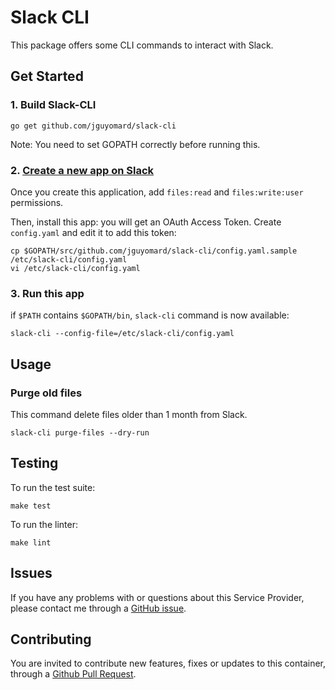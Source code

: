 # Slack CLI

This package offers some CLI commands to interact with Slack.


## Get Started

### 1. Build Slack-CLI

```
go get github.com/jguyomard/slack-cli
```

Note: You need to set GOPATH correctly before running this.


### 2. [Create a new app on Slack](https://api.slack.com/apps)

Once you create this application, add `files:read` and `files:write:user` permissions.

Then, install this app: you will get an OAuth Access Token. Create `config.yaml` and edit it to add this token:

```
cp $GOPATH/src/github.com/jguyomard/slack-cli/config.yaml.sample /etc/slack-cli/config.yaml
vi /etc/slack-cli/config.yaml
```


### 3. Run this app

if `$PATH` contains `$GOPATH/bin`, `slack-cli` command is now available:

```
slack-cli --config-file=/etc/slack-cli/config.yaml
```


## Usage


### Purge old files

This command delete files older than 1 month from Slack.

```
slack-cli purge-files --dry-run
```


## Testing

To run the test suite:

```
make test
```

To run the linter:

```
make lint
```


## Issues

If you have any problems with or questions about this Service Provider, please contact me through a [GitHub issue](https://github.com/jguyomard/slack-cli/issues).


## Contributing

You are invited to contribute new features, fixes or updates to this container, through a [Github Pull Request](https://github.com/jguyomard/slack-cli/pulls).
